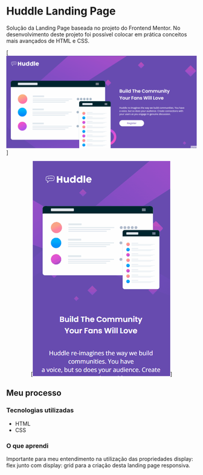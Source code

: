 # Huddle Landing Page 

Solução da Landing Page baseada no projeto do Frontend Mentor. No desenvolvimento deste projeto foi possível colocar em prática conceitos mais avançados de HTML e CSS.   


[<img src="src/images/huddle-landing-page.gif" alt="gif do projeto">]

<p align="center"> [<img src="src/images/responsive-huddle-landing-page.gif" alt="imagem do responsivo">] </p>

## Meu processo

### Tecnologias utilizadas

- HTML
- CSS

### O que aprendi

Importante para meu entendimento na utilização das propriedades display: flex junto com display: grid para a criação desta landing page responsiva.
